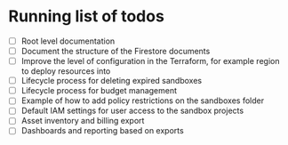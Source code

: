# Running list of todos

- [ ] Root level documentation
- [ ] Document the structure of the Firestore documents
- [ ] Improve the level of configuration in the Terraform, for example region to
      deploy resources into
- [ ] Lifecycle process for deleting expired sandboxes
- [ ] Lifecycle process for budget management
- [ ] Example of how to add policy restrictions on the sandboxes folder
- [ ] Default IAM settings for user access to the sandbox projects
- [ ] Asset inventory and billing export
- [ ] Dashboards and reporting based on exports
